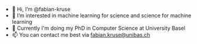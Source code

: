 - 👋 Hi, I’m @fabian-kruse
- 👀 I’m interested in machine learning for science and science for machine learning
- 🌱 Currently I'm doing my PhD in Computer Science at University Basel 
- 📫 You can contact me best via fabian.kruse@unibas.ch

<!---
fabian-kruse/fabian-kruse is a ✨ special ✨ repository because its `README.md` (this file) appears on your GitHub profile.
You can click the Preview link to take a look at your changes.
--->
